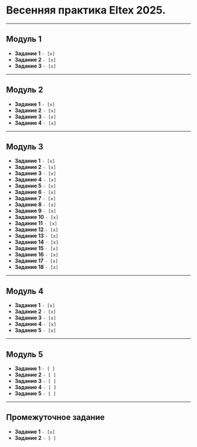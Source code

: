 # Весенняя практика Eltex 2025.

***

##  Модуль 1

- **Задание 1** `- [x]`
- **Задание 2** `- [x]`
- **Задание 3** `- [x]` 

***

##  Модуль 2

- **Задание 1** `- [x]`
- **Задание 2** `- [x]`
- **Задание 3** `- [x]` 
- **Задание 4** `- [x]` 

***

##  Модуль 3

- **Задание 1** `- [x]`
- **Задание 2** `- [x]`
- **Задание 3** `- [x]` 
- **Задание 4** `- [x]`
- **Задание 5** `- [x]` 
- **Задание 6** `- [x]` 
- **Задание 7** `- [x]` 
- **Задание 8** `- [x]` 
- **Задание 9** `- [x]` 
- **Задание 10** `- [x]` 
- **Задание 11** `- [x]` 
- **Задание 12** `- [x]` 
- **Задание 13** `- [x]` 
- **Задание 14** `- [x]` 
- **Задание 15** `- [x]` 
- **Задание 16** `- [x]` 
- **Задание 17** `- [x]` 
- **Задание 18** `- [x]` 

***

##  Модуль 4

- **Задание 1** `- [x]`
- **Задание 2** `- [x]`
- **Задание 3** `- [x]` 
- **Задание 4** `- [x]` 
- **Задание 5** `- [x]` 

***

##  Модуль 5

- **Задание 1** `- [ ]`
- **Задание 2** `- [ ]`
- **Задание 3** `- [ ]` 
- **Задание 4** `- [ ]` 
- **Задание 5** `- [ ]` 

***

## Промежуточное задание 

- **Задание 1** `- [x]`
- **Задание 2** `- [ ]`
